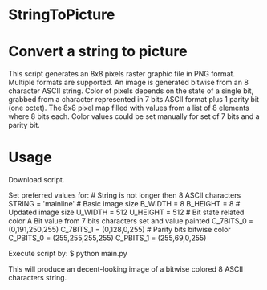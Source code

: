 # StringToPicture

Convert a string to picture
===========================

This script generates an 8x8 pixels raster graphic file in PNG format. Multiple formats are supported. An image is generated bitwise from an 8 character ASCII string.
Color of pixels depends on the state of a single bit, grabbed from a character represented in 7 bits ASCII format plus 1 parity bit (one octet).
The 8x8 pixel map filled with values from a list of 8 elements where 8 bits each. Color values could be set manually for set of 7 bits and a parity bit.

Usage
=====
Download script.

Set preferred values for:
    # String is not longer then 8 ASCII characters
    STRING = 'mainline'
    # Basic image size
    B_WIDTH = 8
    B_HEIGHT = 8
    # Updated image size
    U_WIDTH = 512
    U_HEIGHT = 512
    # Bit state related color A Bit value from 7 bits characters set and value painted
    C_7BITS_0 = (0,191,250,255)
    C_7BITS_1 = (0,128,0,255)
    # Parity bits bitwise color
    C_PBITS_0 = (255,255,255,255) 
    C_PBITS_1 = (255,69,0,255)

Execute script by:
    $ python main.py

This will produce an decent-looking image of a bitwise colored 8 ASCII characters string.